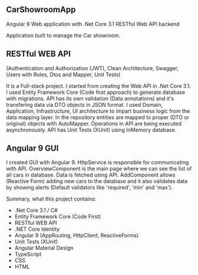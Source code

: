 ## CarShowroomApp
Angular 9 Web application with .Net Core 3.1 RESTful Web API backend

Application built to manage the Car showroom.

## RESTful WEB API
(Authentication and Authorization (JWT), Clean Architecture, Swagger, Users with Roles, Dtos and Mapper, Unit Tests)

It is a Full-stack project. I started from creating the Web API in .Net Core 3.1. I used Entity Framework Core (Code first approach) to generate database with migrations. 
API has its own validation (Data annotations) and it's transfering data via DTO objects in JSON format. I used Domain, Application, Infrastructure, UI architecture to impart business logic from the data mapping layer. In the repository entities are mapped to proper (DTO or original) objects with AutoMapper. Operations in API are being executed asynchronously. API has Unit Tests (XUnit) using InMemory database.

## Angular 9 GUI

I created GUI with Angular 9. HttpService is responsible for communicating with API. OverviewComponent is the main page where we can see the list of all cars in database. Data is fetched using API. AddComponent allows (Reactive Form) adding new cars to the database and it also validates data by showing alerts (Default validators like 'required', 'min' and 'max').

Summary, what this project contains:
- .Net Core 3.1 / C#
- Entity Framework Core (Code First)
- RESTful WEB API
- .NET Core Identity
- Angular 9 (AppRouting, HttpClient, ReactiveForms)
- Unit Tests (XUnit)
- Angular Material Design
- TypeScript
- CSS
- HTML
